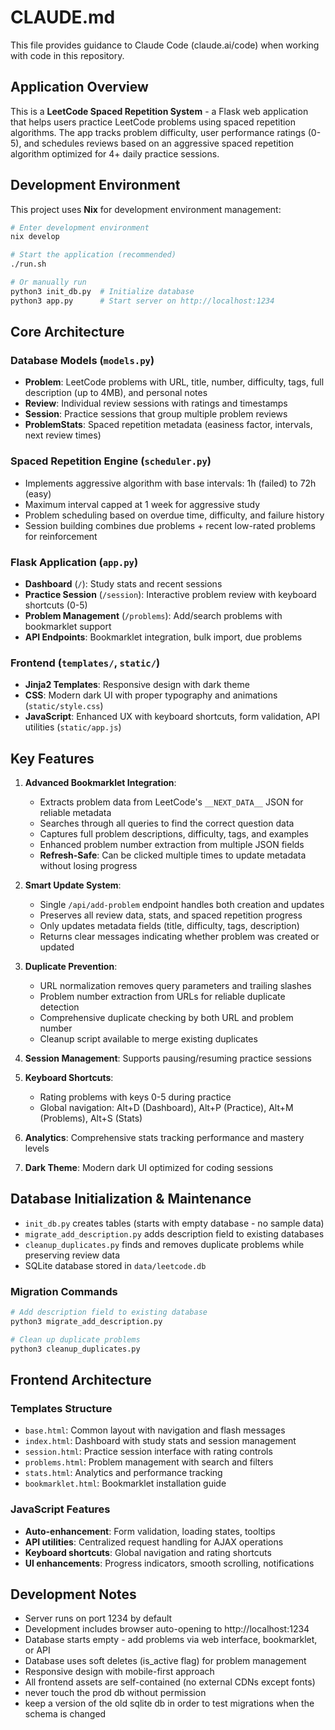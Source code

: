 # CLAUDE.md

This file provides guidance to Claude Code (claude.ai/code) when working with code in this repository.

## Application Overview

This is a **LeetCode Spaced Repetition System** - a Flask web application that helps users practice LeetCode problems using spaced repetition algorithms. The app tracks problem difficulty, user performance ratings (0-5), and schedules reviews based on an aggressive spaced repetition algorithm optimized for 4+ daily practice sessions.

## Development Environment

This project uses **Nix** for development environment management:

```bash
# Enter development environment
nix develop

# Start the application (recommended)
./run.sh

# Or manually run
python3 init_db.py  # Initialize database
python3 app.py      # Start server on http://localhost:1234
```

## Core Architecture

### Database Models (`models.py`)
- **Problem**: LeetCode problems with URL, title, number, difficulty, tags, full description (up to 4MB), and personal notes
- **Review**: Individual review sessions with ratings and timestamps
- **Session**: Practice sessions that group multiple problem reviews
- **ProblemStats**: Spaced repetition metadata (easiness factor, intervals, next review times)

### Spaced Repetition Engine (`scheduler.py`)
- Implements aggressive algorithm with base intervals: 1h (failed) to 72h (easy)
- Maximum interval capped at 1 week for aggressive study
- Problem scheduling based on overdue time, difficulty, and failure history
- Session building combines due problems + recent low-rated problems for reinforcement

### Flask Application (`app.py`)
- **Dashboard** (`/`): Study stats and recent sessions
- **Practice Session** (`/session`): Interactive problem review with keyboard shortcuts (0-5)
- **Problem Management** (`/problems`): Add/search problems with bookmarklet support
- **API Endpoints**: Bookmarklet integration, bulk import, due problems

### Frontend (`templates/`, `static/`)
- **Jinja2 Templates**: Responsive design with dark theme
- **CSS**: Modern dark UI with proper typography and animations (`static/style.css`)
- **JavaScript**: Enhanced UX with keyboard shortcuts, form validation, API utilities (`static/app.js`)

## Key Features

1. **Advanced Bookmarklet Integration**:
   - Extracts problem data from LeetCode's `__NEXT_DATA__` JSON for reliable metadata
   - Searches through all queries to find the correct question data
   - Captures full problem descriptions, difficulty, tags, and examples
   - Enhanced problem number extraction from multiple JSON fields
   - **Refresh-Safe**: Can be clicked multiple times to update metadata without losing progress

2. **Smart Update System**:
   - Single `/api/add-problem` endpoint handles both creation and updates
   - Preserves all review data, stats, and spaced repetition progress
   - Only updates metadata fields (title, difficulty, tags, description)
   - Returns clear messages indicating whether problem was created or updated

3. **Duplicate Prevention**:
   - URL normalization removes query parameters and trailing slashes
   - Problem number extraction from URLs for reliable duplicate detection
   - Comprehensive duplicate checking by both URL and problem number
   - Cleanup script available to merge existing duplicates

4. **Session Management**: Supports pausing/resuming practice sessions

5. **Keyboard Shortcuts**:
   - Rating problems with keys 0-5 during practice
   - Global navigation: Alt+D (Dashboard), Alt+P (Practice), Alt+M (Problems), Alt+S (Stats)

6. **Analytics**: Comprehensive stats tracking performance and mastery levels

7. **Dark Theme**: Modern dark UI optimized for coding sessions

## Database Initialization & Maintenance

- `init_db.py` creates tables (starts with empty database - no sample data)
- `migrate_add_description.py` adds description field to existing databases
- `cleanup_duplicates.py` finds and removes duplicate problems while preserving review data
- SQLite database stored in `data/leetcode.db`

### Migration Commands
```bash
# Add description field to existing database
python3 migrate_add_description.py

# Clean up duplicate problems
python3 cleanup_duplicates.py
```

## Frontend Architecture

### Templates Structure
- `base.html`: Common layout with navigation and flash messages
- `index.html`: Dashboard with study stats and session management
- `session.html`: Practice session interface with rating controls
- `problems.html`: Problem management with search and filters
- `stats.html`: Analytics and performance tracking
- `bookmarklet.html`: Bookmarklet installation guide

### JavaScript Features
- **Auto-enhancement**: Form validation, loading states, tooltips
- **API utilities**: Centralized request handling for AJAX operations
- **Keyboard shortcuts**: Global navigation and rating shortcuts
- **UI enhancements**: Progress indicators, smooth scrolling, notifications

## Development Notes

- Server runs on port 1234 by default
- Development includes browser auto-opening to http://localhost:1234
- Database starts empty - add problems via web interface, bookmarklet, or API
- Database uses soft deletes (is_active flag) for problem management
- Responsive design with mobile-first approach
- All frontend assets are self-contained (no external CDNs except fonts)
- never touch the prod db without permission
- keep a version of the old sqlite db in order to test migrations when the schema is changed